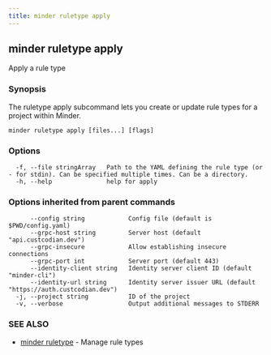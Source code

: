 ```yaml
---
title: minder ruletype apply
---
```

## minder ruletype apply

Apply a rule type

### Synopsis

The ruletype apply subcommand lets you create or update rule types for a project within Minder.

```
minder ruletype apply [files...] [flags]
```

### Options

```
  -f, --file stringArray   Path to the YAML defining the rule type (or - for stdin). Can be specified multiple times. Can be a directory.
  -h, --help               help for apply
```

### Options inherited from parent commands

```
      --config string            Config file (default is $PWD/config.yaml)
      --grpc-host string         Server host (default "api.custcodian.dev")
      --grpc-insecure            Allow establishing insecure connections
      --grpc-port int            Server port (default 443)
      --identity-client string   Identity server client ID (default "minder-cli")
      --identity-url string      Identity server issuer URL (default "https://auth.custcodian.dev")
  -j, --project string           ID of the project
  -v, --verbose                  Output additional messages to STDERR
```

### SEE ALSO

* [minder ruletype](minder_ruletype.md)	 - Manage rule types

